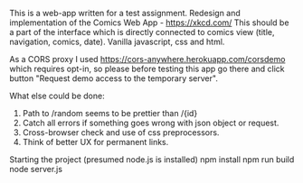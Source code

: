 This is a web-app written for a test assignment.
Redesign and implementation of the Comics Web App - https://xkcd.com/
This should be a part of the interface which is directly connected to comics view (title, navigation, comics, date).
Vanilla javascript, css and html.

As a CORS proxy I used https://cors-anywhere.herokuapp.com/corsdemo which requires opt-in, so please before testing this app go there and click button "Request demo access to the temporary server".

What else could be done:
1) Path to /random seems to be prettier than /{id} 
2) Catch all errors if something goes wrong with json object or request.
3) Cross-browser check and use of css preprocessors.
4) Think of better UX for permanent links.

Starting the project (presumed node.js is installed)
    npm install
    npm run build
    node server.js
  
  


